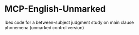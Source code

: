# MCP-English-Unmarked
Ibex code for a between-subject judgment study on main clause phonemena (unmarked control version)
